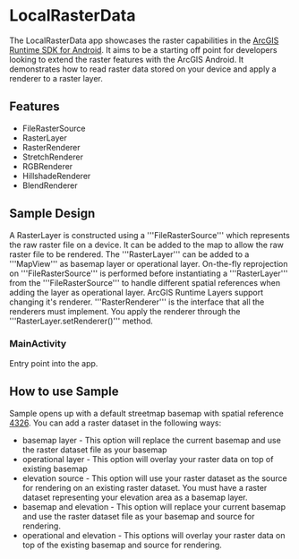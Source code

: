 # LocalRasterData
The LocalRasterData app showcases the raster capabilities in the [ArcGIS Runtime SDK for Android](https://developers.arcgis.com/en/android/). It aims to be a starting off point for developers looking to extend the raster features with the ArcGIS Android. It demonstrates how to read raster data stored on your device and apply a renderer to a raster layer.


## Features
* FileRasterSource
* RasterLayer
* RasterRenderer
* StretchRenderer
* RGBRenderer
* HillshadeRenderer
* BlendRenderer

## Sample Design
A RasterLayer is constructed using a '''FileRasterSource''' which represents the raw raster file on a device. It can be added to the map to allow the raw raster file to be rendered. The '''RasterLayer''' can be added to a '''MapView''' as basemap layer or operational layer. On-the-fly reprojection on '''FileRasterSource''' is performed before instantiating a '''RasterLayer''' from the '''FileRasterSource''' to handle different spatial references when adding the layer as operational layer.  ArcGIS Runtime Layers support changing it's renderer.  '''RasterRenderer''' is the interface that all the renderers must implement. You apply the renderer through the '''RasterLayer.setRenderer()''' method.

### MainActivity
Entry point into the app.

## How to use Sample
Sample opens up with a default streetmap basemap with spatial reference [4326](http://spatialreference.org/ref/epsg/wgs-84/).  You can add a raster dataset in the following ways:

* basemap layer - This option will replace the current basemap and use the raster dataset file as your basemap
* operational layer - This option will overlay your raster data on top of existing basemap
* elevation source - This option will use your raster dataset as the source for rendering on an existing raster dataset.  You must have a raster dataset representing your elevation area as a basemap layer.
* basemap and elevation - This option will replace your current basemap and use the raster dataset file as your basemap and source for rendering.
* operational and elevation - This options will overlay your raster data on top of the  existing basemap and source for rendering.

